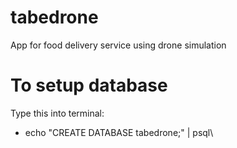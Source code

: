 # tabedrone
App for food delivery service using drone simulation

# To setup database
Type this into terminal:
- echo "CREATE DATABASE tabedrone;" | psql\
